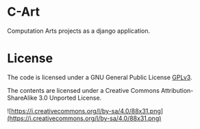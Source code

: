 # C-Art

Computation Arts projects as a django application.

# License

The code is licensed under a GNU General Public License [GPLv3](http://www.gnu.org/licenses/gpl.html).

The contents are licensed under a Creative Commons Attribution-ShareAlike 3.0 Unported License.

![https://i.creativecommons.org/l/by-sa/4.0/88x31.png](https://i.creativecommons.org/l/by-sa/4.0/88x31.png)

